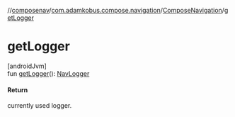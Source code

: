 //[composenav](../../../index.md)/[com.adamkobus.compose.navigation](../index.md)/[ComposeNavigation](index.md)/[getLogger](get-logger.md)

# getLogger

[androidJvm]\
fun [getLogger](get-logger.md)(): [NavLogger](../../com.adamkobus.compose.navigation.logger/-nav-logger/index.md)

#### Return

currently used logger.
